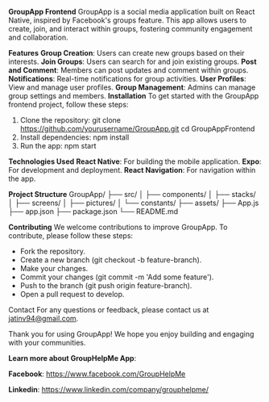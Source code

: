 **GroupApp Frontend**
GroupApp is a social media application built on React Native, inspired by Facebook's groups feature. This app allows users to create, join, and interact within groups, fostering community engagement and collaboration.

**Features**
**Group Creation**: Users can create new groups based on their interests.
**Join Groups**: Users can search for and join existing groups.
**Post and Comment**: Members can post updates and comment within groups.
**Notifications**: Real-time notifications for group activities.
**User Profiles**: View and manage user profiles.
**Group Management**: Admins can manage group settings and members.
**Installation**
To get started with the GroupApp frontend project, follow these steps:

1. Clone the repository:
git clone https://github.com/yourusername/GroupApp.git
cd GroupAppFrontend
2. Install dependencies:
npm install
3. Run the app:
npm start

**Technologies Used**
**React Native**: For building the mobile application.
**Expo**: For development and deployment.
**React Navigation**: For navigation within the app.

**Project Structure**
GroupApp/
├── src/
│   ├── components/
│   ├── stacks/
│   ├── screens/
│   ├── pictures/
│   └── constants/
├── assets/
├── App.js
├── app.json
├── package.json
└── README.md

**Contributing**
We welcome contributions to improve GroupApp. To contribute, please follow these steps:

* Fork the repository.
* Create a new branch (git checkout -b feature-branch).
* Make your changes.
* Commit your changes (git commit -m 'Add some feature').
* Push to the branch (git push origin feature-branch).
* Open a pull request to develop.

Contact
For any questions or feedback, please contact us at jatinv94@gmail.com.

Thank you for using GroupApp! We hope you enjoy building and engaging with your communities.

**Learn more about GroupHelpMe App**:

**Facebook**: https://www.facebook.com/GroupHelpMe

**Linkedin**: https://www.linkedin.com/company/grouphelpme/
